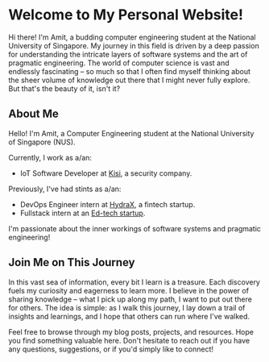 # Welcome to My Personal Website!

Hi there! I'm Amit, a budding computer engineering student at the National
University of Singapore. My journey in this field is driven by a deep passion
for understanding the intricate layers of software systems and the art of
pragmatic engineering. The world of computer science is vast and endlessly
fascinating – so much so that I often find myself thinking about the sheer
volume of knowledge out there that I might never fully explore. But that's the
beauty of it, isn't it?

## About Me
Hello! I'm Amit, a Computer Engineering student at the National University of 
Singapore (NUS).

Currently, I work as a/an:

- IoT Software Developer at [Kisi](https://www.getkisi.com/about), a security company.

Previously, I've had stints as a/an:

- DevOps Engineer intern at [HydraX](https://www.hydrax.io/about/), a fintech startup.
- Fullstack intern at an [Ed-tech startup](https://beta.coditioning.com/).

I'm passionate about the inner workings of software systems and pragmatic
engineering!

## Join Me on This Journey

In this vast sea of information, every bit I learn is a treasure. Each discovery
fuels my curiosity and eagerness to learn more. I believe in the power of
sharing knowledge – what I pick up along my path, I want to put out there for
others. The idea is simple: as I walk this journey, I lay down a trail of insights
and learnings, and I hope that others can run where I've walked.

Feel free to browse through my blog posts, projects, and resources. Hope you 
find something valuable here. Don't hesitate to reach out if you have any
questions, suggestions, or if you'd simply like to connect!
